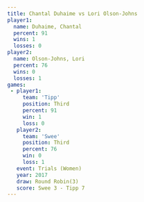 ```yaml
---
title: Chantal Duhaime vs Lori Olson-Johns
player1:                 
  name: Duhaime, Chantal 
  percent: 91            
  wins: 1                
  losses: 0              
player2:                 
  name: Olson-Johns, Lori
  percent: 76            
  wins: 0                
  losses: 1              
games:
 - player1:         
     team: 'Tipp'   
     position: Third
     percent: 91    
     win: 1         
     loss: 0        
   player2:         
     team: 'Swee'   
     position: Third
     percent: 76    
     win: 0         
     loss: 1        
   event: Trials (Women) 
   year: 2017            
   draw: Round Robin(3)  
   score: Swee 3 - Tipp 7
---
```

